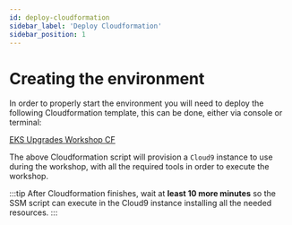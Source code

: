 ```yaml
---
id: deploy-cloudformation
sidebar_label: 'Deploy Cloudformation'
sidebar_position: 1
---
```


# Creating the environment

In order to properly start the environment you will need to deploy the following Cloudformation template, this can be done, either via console or terminal:

[EKS Upgrades Workshop CF](../../../static/scripts/cloudformation.yaml)

The above Cloudformation script will provision a `Cloud9` instance to use during the workshop, with all the required tools in order to execute the workshop.

:::tip 
After Cloudformation finishes, wait at **least 10 more minutes** so the SSM script can execute in the Cloud9 instance installing all the needed resources.
:::
